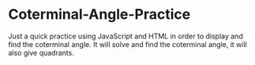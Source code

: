 # Coterminal-Angle-Practice
Just a quick practice using JavaScript and HTML in order to display and find the coterminal angle. It will solve and find the coterminal angle, it will also give quadrants. 
